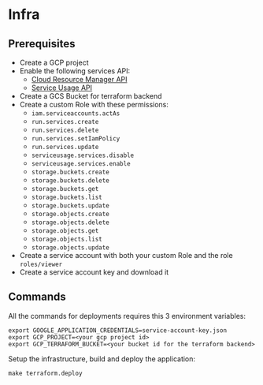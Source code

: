 # Infra

## Prerequisites

- Create a GCP project
- Enable the following services API:
  - [Cloud Resource Manager API](https://console.developers.google.com/apis/api/cloudresourcemanager.googleapis.com/overview)
  - [Service Usage API](https://console.developers.google.com/apis/api/serviceusage.googleapis.com/overview)
- Create a GCS Bucket for terraform backend
- Create a custom Role with these permissions:
  - `iam.serviceaccounts.actAs`
  - `run.services.create`
  - `run.services.delete`
  - `run.services.setIamPolicy`
  - `run.services.update`
  - `serviceusage.services.disable`
  - `serviceusage.services.enable`
  - `storage.buckets.create`
  - `storage.buckets.delete`
  - `storage.buckets.get`
  - `storage.buckets.list`
  - `storage.buckets.update`
  - `storage.objects.create`
  - `storage.objects.delete`
  - `storage.objects.get`
  - `storage.objects.list`
  - `storage.objects.update`
- Create a service account with both your custom Role and the role `roles/viewer`
- Create a service account key and download it

## Commands

All the commands for deployments requires this 3 environment variables:
```shell
export GOOGLE_APPLICATION_CREDENTIALS=service-account-key.json
export GCP_PROJECT=<your gcp project id>
export GCP_TERRAFORM_BUCKET=<your bucket id for the terraform backend>
```

Setup the infrastructure, build and deploy the application:
```shell
make terraform.deploy
```
